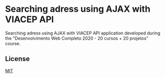 # Searching adress using AJAX with VIACEP API

Searching adress using AJAX with VIACEP API application developed during the "Desenvolvimento Web Completo 2020 - 20 cursos + 20 projetos" course.

## License
[MIT](https://choosealicense.com/licenses/mit/)